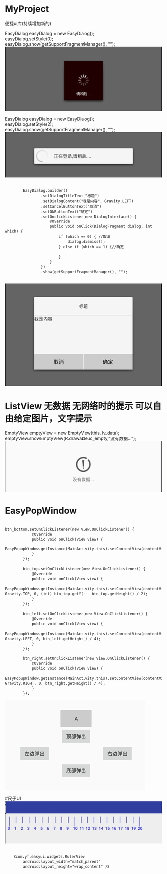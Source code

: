 # MyProject
便捷ui库(持续增加新的)  

EasyDialog easyDialog = new EasyDialog();  
easyDialog.setStyle(0);  
easyDialog.show(getSupportFragmentManager(), "");  
![image](https://github.com/yyfBlog/MyProject/blob/master/dialog_style_01.png)


EasyDialog easyDialog = new EasyDialog();  
easyDialog.setStyle(2);  
easyDialog.show(getSupportFragmentManager(), "");  
![image](https://github.com/yyfBlog/MyProject/blob/master/dialog_style_02.png)

<pre>
<code>
        EasyDialog.builder()
                .setDialogTitleText("标题")
                .setDialogContent("我是内容", Gravity.LEFT)
                .setCancelButtonText("取消")
                .setOkButtonText("确定")
                .setOnclickListener(new DialogInterface() {
                    @Override
                    public void onClick(DialogFragment dialog, int which) {
                        if (which == 0) { //取消
                            dialog.dismiss();
                        } else if (which == 1) {//确定

                        }
                    }
                })
                .show(getSupportFragmentManager(), "");	
</code>
</pre>
![image](https://github.com/yyfBlog/MyProject/blob/master/dialog_style_03.png)  

# ListView 无数据 无网络时的提示 可以自由给定图片，文字提示
EmptyView emptyView = new EmptyView(this, lv_data);  
emptyView.showEmptyView(R.drawable.ic_empty,"没有数据...");
![image](https://github.com/yyfBlog/MyProject/blob/master/empty.png)  

# EasyPopWindow 
<pre><code>
btn_bottom.setOnClickListener(new View.OnClickListener() {
            @Override
            public void onClick(View view) {
                EasyPopupWindow.getInstance(MainActivity.this).setContentView(contentView).build().show(view);
            }
        });

        btn_top.setOnClickListener(new View.OnClickListener() {
            @Override
            public void onClick(View view) {
                EasyPopupWindow.getInstance(MainActivity.this).setContentView(contentView).build().showAtLocation(btn_top, Gravity.TOP, 0, (int) btn_top.getY() - btn_top.getHeight() / 2);
            }
        });

        btn_left.setOnClickListener(new View.OnClickListener() {
            @Override
            public void onClick(View view) {
                EasyPopupWindow.getInstance(MainActivity.this).setContentView(contentView).build().showAtLocation(btn_left, Gravity.LEFT, 0, btn_left.getHeight() / 4);
            }
        });

        btn_right.setOnClickListener(new View.OnClickListener() {
            @Override
            public void onClick(View view) {
                EasyPopupWindow.getInstance(MainActivity.this).setContentView(contentView).build().showAtLocation(btn_right, Gravity.RIGHT, 0, btn_right.getHeight() / 4);
            }
        });
</code></pre>  
![image](https://github.com/yyfBlog/MyProject/blob/master/png/pop_1.png)

#尺子UI
![image](https://github.com/yyfBlog/MyProject/blob/master/png/ruler.png)
<pre><code>
    《com.yf.easyui.widgets.RulerView
        android:layout_width="match_parent"
        android:layout_height="wrap_content" /》  
</code></pre>
 
